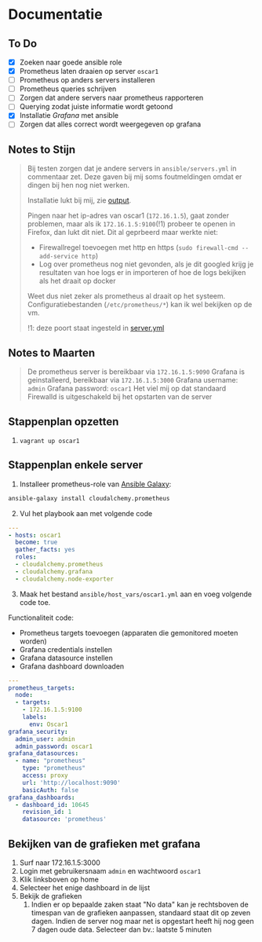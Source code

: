 # Documentatie

## To Do

- [x] Zoeken naar goede ansible role
- [x] Prometheus laten draaien op server `oscar1`
- [ ] Prometheus op anders servers installeren
- [ ] Prometheus queries schrijven
- [ ] Zorgen dat andere servers naar prometheus rapporteren
- [ ] Querying zodat juiste informatie wordt getoond
- [x] Installatie *Grafana* met ansible
- [ ] Zorgen dat alles correct wordt weergegeven op grafana

## Notes to Stijn

> Bij testen zorgen dat je andere servers in `ansible/servers.yml` in commentaar zet. Deze gaven bij mij soms foutmeldingen omdat er dingen bij hen nog niet werken.
>
> Installatie lukt bij mij, zie [output](commandoutput.txt).
>
> Pingen naar het ip-adres van oscar1 (`172.16.1.5`), gaat zonder problemen, maar als ik `172.16.1.5:9100`(!1) probeer te openen in Firefox, dan lukt dit niet. Dit al geprbeerd maar werkte niet:
>
> * Firewallregel toevoegen met http en https (`sudo firewall-cmd --add-service http`)
> * Log over prometheus nog niet gevonden, als je dit googled krijg je resultaten van hoe logs er in importeren of hoe de logs bekijken als het draait op docker
>
> Weet dus niet zeker als prometheus al draait op het systeem. Configuratiebestanden (`/etc/prometheus/*`) kan ik wel bekijken op de vm.
> 
> !1: deze poort staat ingesteld in [server.yml](/ansible/servers.yml)

## Notes to Maarten

> De prometheus server is bereikbaar via `172.16.1.5:9090`
> Grafana is geinstalleerd, bereikbaar via `172.16.1.5:3000`
>   Grafana username: `admin`
>   Grafana password: `oscar1`
> Het viel mij op dat standaard Firewalld is uitgeschakeld bij het opstarten van de server

## Stappenplan opzetten

1. `vagrant up oscar1`

## Stappenplan enkele server

1. Installeer prometheus-role van [Ansible Galaxy](https://galaxy.ansible.com/cloudalchemy/prometheus):

```bash
ansible-galaxy install cloudalchemy.prometheus
```

2. Vul het playbook aan met volgende code

```yml
---
- hosts: oscar1
  become: true
  gather_facts: yes
  roles:
  - cloudalchemy.prometheus
  - cloudalchemy.grafana
  - cloudalchemy.node-exporter
```

3. Maak het bestand `ansible/host_vars/oscar1.yml` aan en voeg volgende code toe.  

Functionaliteit code:
* Prometheus targets toevoegen (apparaten die gemonitored moeten worden)
* Grafana credentials instellen
* Grafana datasource instellen
* Grafana dashboard downloaden

``` yml
---
prometheus_targets:
  node:
  - targets:
    - 172.16.1.5:9100
    labels:
      env: Oscar1
grafana_security:
  admin_user: admin
  admin_password: oscar1
grafana_datasources:
  - name: "prometheus"
    type: "prometheus"
    access: proxy
    url: 'http://localhost:9090'
    basicAuth: false
grafana_dashboards:
  - dashboard_id: 10645
    revision_id: 1
    datasource: 'prometheus'
```

## Bekijken van de grafieken met grafana

1. Surf naar 172.16.1.5:3000
2. Login met gebruikersnaam `admin` en wachtwoord `oscar1`
3. Klik linksboven op home
4. Selecteer het enige dashboard in de lijst
5. Bekijk de grafieken
   1. Indien er op bepaalde zaken staat "No data" kan je rechtsboven de timespan van de grafieken aanpassen, standaard staat dit op zeven dagen. Indien de server nog maar net is opgestart heeft hij nog geen 7 dagen oude data. Selecteer dan bv.: laatste 5 minuten

